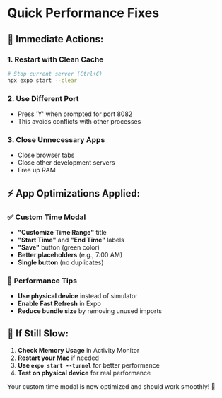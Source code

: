# Quick Performance Fixes

## 🚀 **Immediate Actions:**

### 1. **Restart with Clean Cache**
```bash
# Stop current server (Ctrl+C)
npx expo start --clear
```

### 2. **Use Different Port**
- Press 'Y' when prompted for port 8082
- This avoids conflicts with other processes

### 3. **Close Unnecessary Apps**
- Close browser tabs
- Close other development servers
- Free up RAM

## ⚡ **App Optimizations Applied:**

### ✅ **Custom Time Modal**
- **"Customize Time Range"** title
- **"Start Time"** and **"End Time"** labels
- **"Save"** button (green color)
- **Better placeholders** (e.g., 7:00 AM)
- **Single button** (no duplicates)

### 🎯 **Performance Tips**
- **Use physical device** instead of simulator
- **Enable Fast Refresh** in Expo
- **Reduce bundle size** by removing unused imports

## 🔧 **If Still Slow:**

1. **Check Memory Usage** in Activity Monitor
2. **Restart your Mac** if needed
3. **Use `expo start --tunnel`** for better performance
4. **Test on physical device** for real performance

Your custom time modal is now optimized and should work smoothly! 🐾 